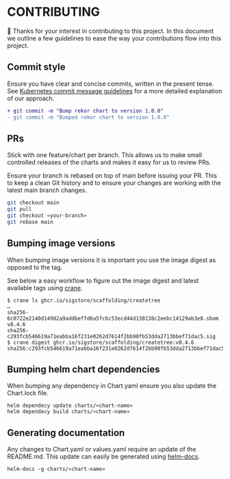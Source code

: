# CONTRIBUTING

:tada: Thanks for your interest in contributing to this project. In this document we outline a few guidelines to ease the way your contributions flow into this project.

## Commit style

Ensure you have clear and concise commits, written in the present tense. See [Kubernetes commit message guidelines](https://www.kubernetes.dev/docs/guide/pull-requests/#commit-message-guidelines) for a more detailed explanation of our approach.

```diff
+ git commit -m "Bump rekor chart to version 1.0.0"
- git commit -m "Bumped rekor chart to version 1.0.0"
```

## PRs

Stick with one feature/chart per branch. This allows us to make small controlled releases of the charts and makes it easy for us to review PRs.

Ensure your branch is rebased on top of main before issuing your PR. This to keep a clean Git history and to ensure your changes are working with the latest main branch changes.

```bash
git checkout main
git pull
git checkout «your-branch»
git rebase main
```

## Bumping image versions

When bumping image versions it is important you use the image digest as opposed to the tag.

See below a easy workflow to figure out the image digest and latest available tags using [crane][].

```shell
$ crane ls ghcr.io/sigstore/scaffolding/createtree
…
sha256-6c0722e2140d14982a9addbeffd6a5fc6c53ecd44d138138c2eebc14129ab3e8.sbom
v0.4.6
sha256-c293fcb546619a71eabba16f231e0262d7614f2bb90fb53dda2713bbef71dac5.sig
$ crane digest ghcr.io/sigstore/scaffolding/createtree:v0.4.6
sha256:c293fcb546619a71eabba16f231e0262d7614f2bb90fb53dda2713bbef71dac5
```

## Bumping helm chart dependencies

When bumping any dependency in Chart.yaml ensure you also update the Chart.lock file.

```shell
helm dependecy update charts/«chart-name»
helm dependecy build charts/«chart-name»
```

## Generating documentation

Any changes to Chart.yaml or values.yaml require an update of the README.md. This update can easily be generated using [helm-docs][].

```shell
helm-docs -g charts/«chart-name»
```

[crane]: https://github.com/google/go-containerregistry/blob/main/cmd/crane/doc/crane.md "Crane is a tool for managing container images"
[helm-docs]: https://github.com/norwoodj/helm-docs "The helm-docs tool auto-generates documentation from helm charts into markdown files."
